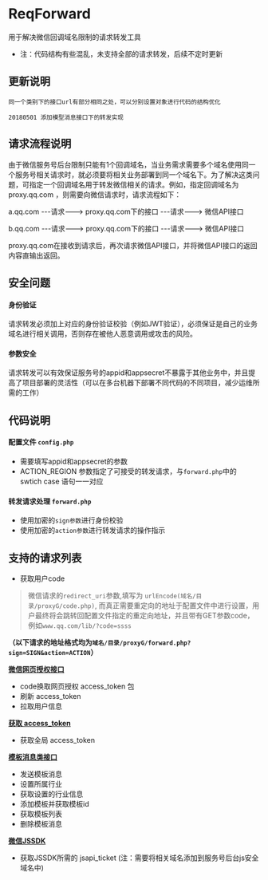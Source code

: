 # ReqForward
用于解决微信回调域名限制的请求转发工具

- 注：代码结构有些混乱，未支持全部的请求转发，后续不定时更新

## 更新说明
```
同一个类别下的接口url有部分相同之处，可以分别设置对象进行代码的结构优化

20180501 添加模型消息接口下的转发实现
```

## 请求流程说明 

由于微信服务号后台限制只能有1个回调域名，当业务需求需要多个域名使用同一个服务号相关请求时，就必须要将相关业务部署到同一个域名下。为了解决这类问题，可指定一个回调域名用于转发微信相关的请求。例如，指定回调域名为 proxy.qq.com ，则需要向微信请求时，请求流程如下：

        
a.qq.com  ---请求--->  proxy.qq.com下的接口 ---请求---> 微信API接口

b.qq.com  ---请求--->  proxy.qq.com下的接口 ---请求---> 微信API接口

proxy.qq.com在接收到请求后，再次请求微信API接口，并将微信API接口的返回内容直输出返回。

## 安全问题


#### 身份验证

请求转发必须加上对应的身份验证校验（例如JWT验证），必须保证是自己的业务域名进行相关调用，否则存在被他人恶意调用或攻击的风险。


#### 参数安全

请求转发可以有效保证服务号的appid和appsecret不暴露于其他业务中，并且提高了项目部署的灵活性（可以在多台机器下部署不同代码的不同项目，减少运维所需的工作）

## 代码说明

#### 配置文件 `config.php`

- 需要填写appid和appsecret的参数
- ACTION_REGION 参数指定了可接受的转发请求，与`forward.php`中的 swtich case 语句一一对应

#### 转发请求处理 `forward.php`

- 使用加密的`sign参数`进行身份校验
- 使用加密的`action参数`进行转发请求的操作指示



## 支持的请求列表

- 获取用户code 
> 微信请求的`redirect_uri`参数,填写为 `urlEncode(域名/目录/proxyG/code.php)`, 而真正需要重定向的地址于配置文件中进行设置，用户最终将会跳转回配置文件指定的重定向地址，并且带有GET参数code，例如`www.qq.com/lib/?code=ssss`


**（以下请求的地址格式均为`域名/目录/proxyG/forward.php?sign=SIGN&action=ACTION`）**

**[微信网页授权接口](https://mp.weixin.qq.com/wiki?t=resource/res_main&id=mp1421140842)**
- code换取网页授权 access_token 包
- 刷新 access_token
- 拉取用户信息

**[获取 access_token](https://mp.weixin.qq.com/wiki?t=resource/res_main&id=mp1421140183)**
- 获取全局 access_token

**[模板消息类接口](https://mp.weixin.qq.com/wiki?t=resource/res_main&id=mp1433751277)**
- 发送模板消息
- 设置所属行业
- 获取设置的行业信息
- 添加模板并获取模板id
- 获取模板列表
- 删除模板消息

**[微信JSSDK](https://mp.weixin.qq.com/wiki?t=resource/res_main&id=mp1421141115)**
- 获取JSSDK所需的 jsapi_ticket (注：需要将相关域名添加到服务号后台js安全域名中)

